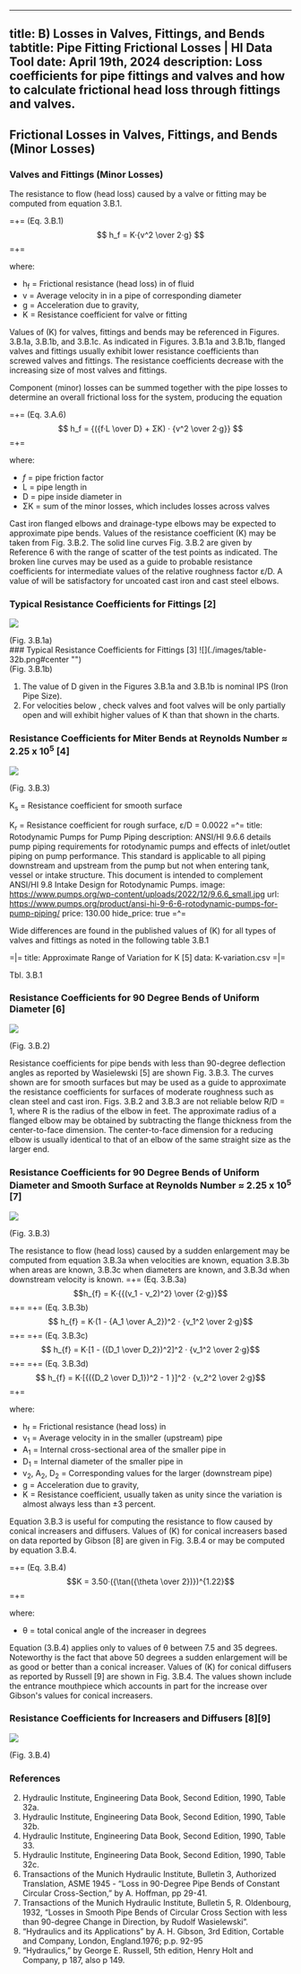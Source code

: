 -----
title:  B) Losses in Valves, Fittings, and Bends
tabtitle: Pipe Fitting Frictional Losses | HI Data Tool 
date: April 19th, 2024
description: Loss coefficients for pipe fittings and valves and how to calculate frictional head loss through fittings and valves.
-----

## Frictional Losses in Valves, Fittings, and Bends (Minor Losses)

### Valves and Fittings (Minor Losses)

The resistance to flow (head loss) caused by a valve or fitting may be computed from equation 3.B.1.

=+=
<span class= equation-label>(Eq. 3.B.1)</span>
$$ h_f = K·{v^2 \over 2·g} $$
=+=

where:

- h<sub>f</sub> = Frictional resistance (head loss) in <units us = "feet" metric = "meters"></units> of fluid 
- v = Average velocity in <units us = "feet/second" metric = "meters/second"></units> in a pipe of corresponding diameter 
- g = Acceleration due to gravity, <units us = "32.2 ft/s^2" metric = "9.81 m/s^2"/>
- K = Resistance coefficient for valve or fitting

Values of (K) for valves, fittings and bends may be referenced in Figures. 3.B.1a, 3.B.1b, and 3.B.1c. As indicated in Figures. 3.B.1a and 3.B.1b, flanged valves and fittings usually exhibit lower resistance coefficients than screwed valves and fittings. The resistance coefficients decrease with the increasing size of most valves and fittings.

Component (minor) losses can be summed together with the pipe losses to determine an overall frictional loss for the system, producing the equation

=+=
<span class= equation-label >(Eq. 3.A.6)</span>
$$ h_f = {({f·L \over D} + ΣK) · {v^2 \over 2·g}} $$
=+=

where:

- *f* = pipe friction factor
- L = pipe length in <units us = "feet" metric = "meters"/>
- D = pipe inside diameter in <units us = "feet" metric = "meters"/>
- ΣK = sum of the minor losses, which includes losses across valves

Cast iron flanged elbows and drainage-type elbows may be expected to approximate pipe bends. Values of the resistance coefficient (K) may be taken from Fig. 3.B.2. The solid line curves Fig. 3.B.2 are given by Reference 6 with the range of scatter of the test points as indicated. The broken line curves may be used as a guide to probable resistance coefficients for intermediate values of the relative roughness factor ε/D. A value of <units us = "ε = 0.00085 feet" metric = "ε = 0.259 mm"></units>  will be satisfactory for uncoated cast iron and cast steel elbows.

### Typical Resistance Coefficients for Fittings [2]
![](./images/table-32a.png#center "")
<div class="figure-label">(Fig. 3.B.1a)</div>
### Typical Resistance Coefficients for Fittings [3]
![](./images/table-32b.png#center "")
<div class="figure-label">(Fig. 3.B.1b)</div>

1. The value of D given in the Figures 3.B.1a and 3.B.1b is nominal IPS (Iron Pipe Size).
2. For velocities below <units us="15 feet per second" metric = "4.6 meters per second"></units>, check valves and foot valves will be only partially open and will exhibit higher values of K than that shown in the charts.
### Resistance Coefficients for Miter Bends at Reynolds Number ≈ 2.25 x 10<sup>5</sup> [4]
![](./images/miter-bends.png#center "")
<div class="figure-label">(Fig. 3.B.3)</div>

K<sub>s</sub> = Resistance coefficient for smooth surface

K<sub>r</sub> = Resistance coefficient for rough surface, ε/D = 0.0022
=^=
title: Rotodynamic Pumps for Pump Piping
description: ANSI/HI 9.6.6 details pump piping requirements for rotodynamic pumps and effects of inlet/outlet piping on pump performance. This standard is applicable to all piping downstream and upstream from the pump but not when entering tank, vessel or intake structure. This document is intended to complement ANSI/HI 9.8 Intake Design for Rotodynamic Pumps.
image: https://www.pumps.org/wp-content/uploads/2022/12/9.6.6_small.jpg
url: https://www.pumps.org/product/ansi-hi-9-6-6-rotodynamic-pumps-for-pump-piping/
price: 130.00 
hide_price: true
=^=

Wide differences are found in the published values of (K) for all types of valves and fittings as noted in the following table 3.B.1

=|=
title: Approximate Range of Variation for K [5]
data: K-variation.csv
=|=
<div class="table-label">Tbl. 3.B.1</div>

### Resistance Coefficients for 90 Degree Bends of Uniform Diameter [6]

![](./images/IIIB-5A.png#center "")
<div class="figure-label">(Fig. 3.B.2)</div>

Resistance coefficients for pipe bends with less than 90-degree deflection angles as reported by Wasielewski [5] are shown Fig. 3.B.3. The curves shown are for smooth surfaces but may be used as a guide to approximate the resistance coefficients for surfaces of moderate roughness such as clean steel and cast iron. Figs. 3.B.2 and 3.B.3 are not reliable below R/D = 1, where R is the radius of the elbow in feet. The approximate radius of a flanged elbow may be obtained by subtracting the flange thickness from the center-to-face dimension. The center-to-face dimension for a reducing elbow is usually identical to that of an elbow of the same straight size as the larger end.

### Resistance Coefficients for 90 Degree Bends of Uniform Diameter and Smooth Surface at Reynolds Number ≈ 2.25 x 10<sup>5</sup> [7]

![](./images/IIIB-5B.png#center "")
<div class="figure-label">(Fig. 3.B.3)</div>

The resistance to flow (head loss) caused by a sudden enlargement may be computed from equation 3.B.3a when velocities are known, equation 3.B.3b when areas are known, 3.B.3c when diameters are known, and 3.B.3d when downstream velocity is known.
=+=
<span class= equation-label >(Eq. 3.B.3a)</span>
$$h_{f} = K·{{(v_1 - v_2)^2} \over {2·g}}$$
=+=
=+=
<span class= equation-label >(Eq. 3.B.3b)</span>
$$ h_{f} = K·(1 - {A_1 \over A_2})^2 · {v_1^2 \over 2·g}$$
=+=
=+=
<span class= equation-label >(Eq. 3.B.3c)</span>
$$ h_{f} = K·[1 - ({D_1 \over D_2})^2]^2 · {v_1^2 \over 2·g}$$
=+=
=+=
<span class= equation-label >(Eq. 3.B.3d)</span>
$$ h_{f} = K·[{({D_2 \over D_1})^2 - 1 }]^2 · {v_2^2 \over 2·g}$$
=+=

where:

- h<sub>f</sub> = Frictional resistance (head loss) in <units us = "feet of fluid" metric = "meters of fluid"/> 
- v<sub>1</sub> = Average velocity in <units us = "feet/second" metric = "meters/second"></units> in the smaller (upstream) pipe 
- A<sub>1</sub> = Internal cross-sectional area of the smaller pipe in <units us = "square feet" metric = "square meters"/>
- D<sub>1</sub> = Internal diameter of the smaller pipe in <units us = "feet" metric = "meters"/>
- v<sub>2</sub>, A<sub>2</sub>, D<sub>2</sub> = Corresponding values for the larger (downstream pipe)
- g = Acceleration due to gravity, <units us = "32.2 ft/s^2" metric = "9.81 m/s^2"/>
- K = Resistance coefficient, usually taken as unity since the variation is almost always less than ±3 percent.

Equation 3.B.3 is useful for computing the resistance to flow caused by conical increasers and diffusers. Values of (K) for conical increasers based on data reported by Gibson [8] are given in Fig. 3.B.4 or may be computed by equation 3.B.4.

=+=
<span class= equation-label >(Eq. 3.B.4)</span>
$$K = 3.50·({\tan({\theta \over 2})})^{1.22}$$
=+=

where:

-  θ = total conical angle of the increaser in degrees

Equation (3.B.4) applies only to values of θ between 7.5 and 35 degrees. Noteworthy is the fact that above 50 degrees a sudden enlargement will be as good or better than a conical increaser. Values of (K) for conical diffusers as reported by Russell [9] are shown in Fig. 3.B.4. The values shown include the entrance mouthpiece which accounts in part for the increase over Gibson's values for conical increasers.

### Resistance Coefficients for Increasers and Diffusers [8][9]
![](./images/Resistance-Coefficients-Increasers-Diffusers.png#center "")
<div class="figure-label">(Fig. 3.B.4)</div>

### References
2.	Hydraulic Institute, Engineering Data Book, Second Edition, 1990, Table 32a.
3.	Hydraulic Institute, Engineering Data Book, Second Edition, 1990, Table 32b.
4.	Hydraulic Institute, Engineering Data Book, Second Edition, 1990, Table 33.
5.	Hydraulic Institute, Engineering Data Book, Second Edition, 1990, Table 32c.
6.	Transactions of the Munich Hydraulic Institute, Bulletin 3, Authorized Translation, ASME 1945 - “Loss in 90-Degree  Pipe Bends of Constant Circular Cross-Section,” by A. Hoffman, pp 29-41.
7.	Transactions of the Munich Hydraulic Institute, Bulletin 5, R. Oldenbourg, 1932, “Losses in Smooth Pipe Bends of Circular Cross Section with less than 90-degree Change in Direction, by Rudolf Wasielewski”. 
8.	“Hydraulics and its Applications” by A. H. Gibson, 3rd Edition, Cortable and Company, London, England.1976; p.p. 92-95
9.	“Hydraulics,” by George E. Russell, 5th edition, Henry Holt and Company, p 187, also p 149.
